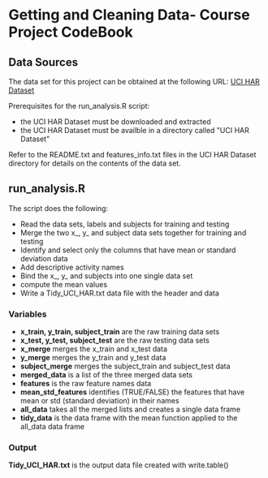 # Getting and Cleaning Data- Course Project CodeBook

## Data Sources
The data set for this project can be obtained at the following URL: 
[UCI HAR Dataset](https://d396qusza40orc.cloudfront.net/getdata%2Fprojectfiles%2FUCI%20HAR%20Dataset.zip)

Prerequisites for the run_analysis.R script:
* the UCI HAR Dataset must be downloaded and extracted
* the UCI HAR Dataset must be availble in a directory called "UCI HAR Dataset"

Refer to the README.txt and features_info.txt files in the UCI HAR Dataset directory for details on the contents of the data set.

## run_analysis.R
The script does the following:
* Read the data sets, labels and subjects for training and testing
* Merge the two x\_, y\_ and subject data sets together for training and testing
* Identify and select only the columns that have mean or standard deviation data
* Add descriptive activity names
* Bind the x\_, y\_ and subjects into one single data set
* compute the mean values
* Write a Tidy\_UCI\_HAR.txt data file with the header and data

### Variables
* **x\_train, y\_train, subject\_train** are the raw training data sets
* **x\_test, y\_test, subject\_test** are the raw testing data sets
* **x\_merge** merges the x\_train and x\_test data
* **y\_merge** merges the y\_train and y\_test data
* **subject\_merge** merges the subject\_train and subject\_test data
* **merged\_data** is a list of the three merged data sets
* **features** is the raw feature names data
* **mean\_std\_features** identifies (TRUE/FALSE) the features that have mean or std (standard deviation) in their names
* **all\_data** takes all the merged lists and creates a single data frame
* **tidy\_data** is the data frame with the mean function applied to the all\_data data frame

### Output
**Tidy\_UCI\_HAR.txt** is the output data file created with write.table\(\)